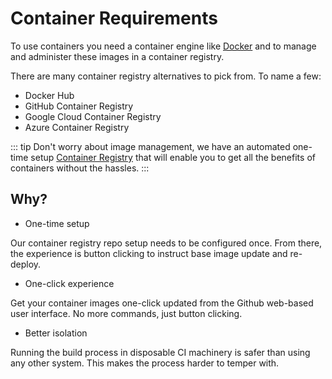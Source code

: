 # Container Requirements

To use containers you need a container engine like [Docker](https://www.docker.com/) and to manage and administer these images in a container registry.

There are many container registry alternatives to pick from. To name a few:

* Docker Hub
* GitHub Container Registry
* Google Cloud Container Registry
* Azure Container Registry

::: tip
Don't worry about image management, we have an automated one-time setup [Container Registry](registry.md) that will enable you to get all the benefits of containers without the hassles.
:::

## Why?

* One-time setup

Our container registry repo setup needs to be configured once. From there, the experience is button clicking to instruct base image update and re-deploy.

* One-click experience

Get your container images one-click updated from the Github web-based user interface. No more commands, just button clicking.

* Better isolation

Running the build process in disposable CI machinery is safer than using any other system. This makes the process harder to temper with.
